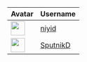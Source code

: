 <!-- CONTRIBUTORS START -->
| Avatar | Username |
|--------|----------|
| <img src="https://avatars.githubusercontent.com/u/20237127?v=4" width="32"/> | [niyid](https://github.com/niyid) |
| <img src="https://avatars.githubusercontent.com/u/98506122?v=4" width="32"/> | [SputnikD](https://github.com/SputnikD) |
<!-- CONTRIBUTORS END -->









